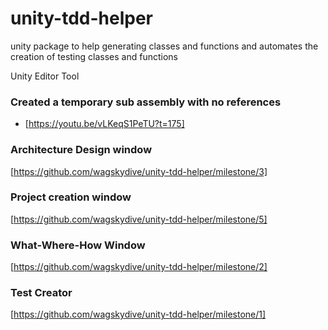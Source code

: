 # unity-tdd-helper
unity package to help generating classes and functions and automates the creation of testing classes and functions



Unity Editor Tool


 ### Created a temporary sub assembly with no references
 * [https://youtu.be/vLKeqS1PeTU?t=175]
  

### Architecture Design window   
[https://github.com/wagskydive/unity-tdd-helper/milestone/3]

### Project creation window
[https://github.com/wagskydive/unity-tdd-helper/milestone/5]

### What-Where-How Window
[https://github.com/wagskydive/unity-tdd-helper/milestone/2]

### Test Creator
[https://github.com/wagskydive/unity-tdd-helper/milestone/1]



